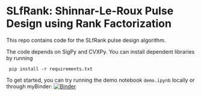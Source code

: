 # SLfRank: Shinnar-Le-Roux Pulse Design using Rank Factorization

This repo contains code for the SLfRank pulse design algorithm.

The code depends on SigPy and CVXPy.
You can install dependent libraries by running

     pip install -r requirements.txt

To get started, you can try running the demo notebook `demo.ipynb` locally or through myBinder:
[![Binder](https://mybinder.org/badge_logo.svg)](https://mybinder.org/v2/gh/mrsrl/slfrank/main)
